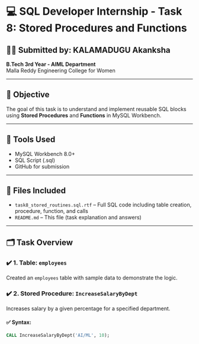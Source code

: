 # 💻 SQL Developer Internship - Task 8: Stored Procedures and Functions

## 👩‍💻 Submitted by: KALAMADUGU Akanksha
**B.Tech 3rd Year - AIML Department**  
Malla Reddy Engineering College for Women

---

## 📌 Objective
The goal of this task is to understand and implement reusable SQL blocks using **Stored Procedures** and **Functions** in MySQL Workbench.

---

## 🧰 Tools Used
- MySQL Workbench 8.0+
- SQL Script (.sql)
- GitHub for submission

---

## 📁 Files Included
- `task8_stored_routines.sql.rtf` – Full SQL code including table creation, procedure, function, and calls
- `README.md` – This file (task explanation and answers)

---

## 🗂️ Task Overview

### ✔️ 1. Table: `employees`
Created an `employees` table with sample data to demonstrate the logic.

### ✔️ 2. Stored Procedure: `IncreaseSalaryByDept`
Increases salary by a given percentage for a specified department.

#### ✅ Syntax:
```sql
CALL IncreaseSalaryByDept('AI/ML', 10);
